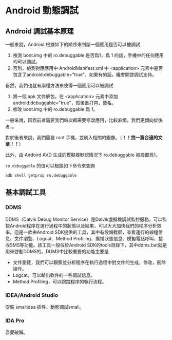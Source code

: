 # Android 動態調試

## Android 調試基本原理

一般來說，Android 根據如下的順序來判斷一個應用是否可以被調試

1.  檢測 boot.img 中的 ro.debuggable 是否爲1，爲 1 的話，手機中的任何應用均可以調試。
2.  否則，檢測對應應用中 AndroidManifest.xml 中 \<application\>  元素中是否包含了android:debuggable="true"，如果有的話，纔會開啓調試支持。

自然，我們也就有兩種方法來使得一個應用可以被調試

1.  將一個 apk 文件解包，在 \<application\> 元素中添加 android:debuggable="true"，然後重打包，簽名。
2.  修改 boot.img 中的 ro.debuggable 爲 1。

一般來說，因爲前者需要我們每次都需要修改應用，比較麻煩，我們更傾向於後者，。

對於後者來說，我們需要 root 手機，並刷入相關的鏡像。（**！！找一篇合適的文章！！**）

此外，由 Andoird AVD 生成的模擬器默認情況下 ro.debuggable 被設置爲1。

`ro.debuggable` 的值可以根據如下命令來查詢

```shell
adb shell getprop ro.debuggable
```

## 基本調試工具

### DDMS

DDMS（Dalvik Debug Monitor Service）是Dalvik虛擬機調試監控服務，可以監視Android程序在運行過程中的狀態以及結果，可以大大加快我們的程序分析效率。這是一款由Android SDK提供的工具，其中有設備截屏，查看運行的線程信息、文件瀏覽、Logcat、Method Profiling、廣播狀態信息、模擬電話呼叫、接收SMS等功能。該工具一般位於Android SDK的tools目錄下，其中ddms.bat就是用來啓動DDMS的。DDMS中比較重要的功能主要是

- 文件瀏覽，我們可以觀察並分析程序在執行過程中對文件的生成，修改，刪除操作。
- Logcat，可以輸出軟件的一些調試信息。
- Method Profiling，可以跟蹤程序的執行流程。

### IDEA/Android Studio

安裝 smaliidea 插件，動態調試smali。

### IDA Pro

吾愛破解。

